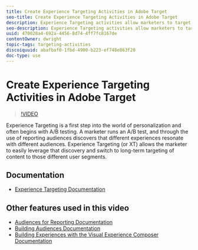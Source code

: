 ```yaml
---
title: Create Experience Targeting Activities in Adobe Target
seo-title: Create Experience Targeting Activities in Adobe Target
description: Experience Targeting activities allow marketers to target specific content to a specific audience.
seo-description: Experience Targeting activities allow marketers to target specific content to a specific audience.
uuid: 470028a4-692a-4456-8d74-4ff7fc8167de
contentOwner: dwright
topic-tags: targeting-activities
discoiquuid: abafbaf0-1fbd-4900-b223-ef748e863f20
doc-type: use
---
```


# Create Experience Targeting Activities in Adobe Target

>[!VIDEO](https://video.tv.adobe.com/v/22418?quality=12)

Experience Targeting is a first step into the world of personalization and often begins with A/B testing. A marketer runs an A/B test, and through the use of reporting audiences discovers that different experiences resonate with different audiences. Experience Targeting (or XT) allows the marketer to easily leverage that discovery and switch to long-term targeting of content to those different user segments.

## Documentation

* [Experience Targeting Documentation](https://docs.adobe.com/content/help/en/target/using/activities/experience-targeting/experience-target.html)

## Other features used in this video

* [Audiences for Reporting Documentation](https://docs.adobe.com/help/en/target/using/audiences/managing-audience-filters.html)
* [Building Audiences Documentation](https://docs.adobe.com/content/help/en/target/using/audiences/create-audiences/create-audience.html)
* [Building Experiences with the Visual Experience Composer Documentation](https://docs.adobe.com/content/help/en/target/using/experiences/vec/visual-experience-composer.html)